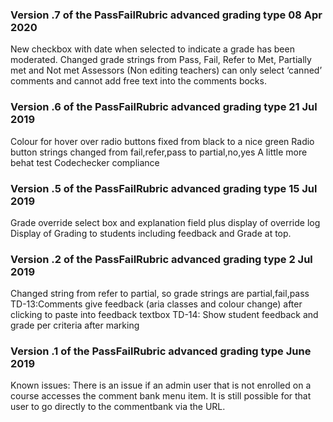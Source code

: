 ### Version .7 of the PassFailRubric advanced grading type 08 Apr 2020

New checkbox with date when selected  to indicate a grade has been moderated.
Changed grade strings from Pass, Fail, Refer to Met, Partially met and Not met
Assessors (Non editing teachers) can only select ‘canned’ comments and cannot add free text into the comments bocks.

### Version .6 of the PassFailRubric advanced grading type 21 Jul 2019
Colour for hover over radio buttons fixed from black to a nice green
Radio button strings changed from fail,refer,pass to partial,no,yes
A little more behat test
Codechecker compliance

### Version .5 of the PassFailRubric advanced grading type 15 Jul 2019
Grade override select box and explanation field plus display of override log
Display of Grading to students including feedback and Grade at top.

### Version .2 of the PassFailRubric advanced grading type 2 Jul 2019
Changed string from refer to partial, so grade strings are partial,fail,pass
TD-13:Comments give feedback (aria classes and colour change) after clicking to paste into feedback textbox
TD-14: Show student feedback and grade per criteria after marking
### Version .1 of the PassFailRubric advanced grading type June 2019
Known issues: There is an issue if an admin user that is not enrolled on a course
accesses the comment bank menu item. It is still possible for that user to
go directly to the commentbank via the URL.
